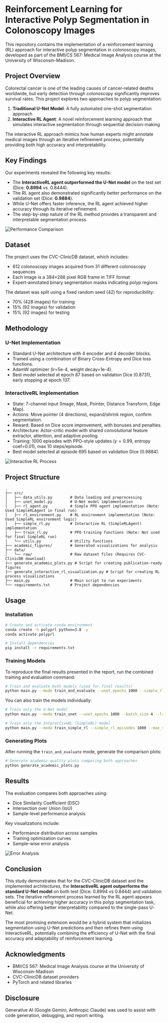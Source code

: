 # Reinforcement Learning for Interactive Polyp Segmentation in Colonoscopy Images

This repository contains the implementation of a reinforcement learning (RL) approach for interactive polyp segmentation in colonoscopy images, developed as part of the BMI/CS 567: Medical Image Analysis course at the University of Wisconsin-Madison.

## Project Overview

Colorectal cancer is one of the leading causes of cancer-related deaths worldwide, but early detection through colonoscopy significantly improves survival rates. This project explores two approaches to polyp segmentation:

1. **Traditional U-Net Model**: A fully automated one-shot segmentation approach
2. **Interactive RL Agent**: A novel reinforcement learning approach that simulates interactive segmentation through sequential decision-making

The interactive RL approach mimics how human experts might annotate medical images through an iterative refinement process, potentially providing both high accuracy and interpretability.

## Key Findings

Our experiments revealed the following key results:

- The **InteractiveRL agent outperformed the U-Net model** on the test set (Dice: **0.8994** vs. 0.8444).
- The RL agent also demonstrated significantly better performance on the validation set (Dice: **0.9884**).
- While U-Net offers faster inference, the RL agent achieved higher accuracy through its iterative refinement.
- The step-by-step nature of the RL method provides a transparent and interpretable segmentation process.

![Performance Comparison](academic_figures/comprehensive_performance.png)

## Dataset

The project uses the CVC-ClinicDB dataset, which includes:

- 612 colonoscopy images acquired from 31 different colonoscopy sequences
- Each image is a 384×288 pixel RGB frame in TIFF format
- Expert-annotated binary segmentation masks indicating polyp regions

The dataset was split using a fixed random seed (42) for reproducibility:

- 70% (428 images) for training
- 15% (92 images) for validation
- 15% (92 images) for testing

## Methodology

### U-Net Implementation

- Standard U-Net architecture with 4 encoder and 4 decoder blocks.
- Trained using a combination of Binary Cross-Entropy and Dice loss functions.
- AdamW optimizer (lr=5e-4, weight decay=1e-4).
- Best model selected at epoch 87 based on validation Dice (0.8731), early stopping at epoch 137.

### InteractiveRL Implementation

- State: 7-channel input (Image, Mask, Pointer, Distance Transform, Edge Map).
- Actions: Move pointer (4 directions), expand/shrink region, confirm segmentation.
- Reward: Based on Dice score improvement, with bonuses and penalties.
- Architecture: Actor-critic model with shared convolutional feature extractor, attention, and adaptive pooling.
- Training: 1000 episodes with PPO-style updates ($\gamma=0.99$, entropy coef=0.01), max 10 steps/episode.
- Best model selected at episode 695 based on validation Dice (0.9884).

![Interactive RL Process](academic_figures/interactive_rl_process.png)

## Project Structure

```
.
├── src/
│   ├── data_utils.py        # Data loading and preprocessing
│   ├── unet_model.py        # U-Net model implementation
│   ├── rl_agent.py          # Simple PPO agent implementation (Note: Used SimpleRLAgent in final run)
│   ├── rl_environment.py    # RL environment implementation (Note: Used SimpleRL environment logic)
│   ├── simple_rl.py         # Interactive RL (SimpleRLAgent) implementation
│   ├── train_rl.py          # PPO training functions (Note: Not used for final SimpleRL run)
│   └── utils.py             # Utility functions
├── academic_figures/        # Generated visualizations for analysis
├── data/
│   └── raw/                 # Raw dataset files (Requires CVC-ClinicDB download)
├── generate_academic_plots.py # Script for creating publication-ready figures
├── generate_interactive_rl_visualization.py # Script for creating RL process visualizations
├── main.py                  # Main script to run experiments
└── requirements.txt         # Project dependencies
```

## Usage

### Installation

```bash
# Create and activate conda environment
conda create -n polyprl python=3.8 -y
conda activate polyprl

# Install dependencies
pip install -r requirements.txt
```

### Training Models

To reproduce the final results presented in the report, run the combined training and evaluation command:

```bash
# Train and evaluate both models (used for final results)
python main.py --mode train_and_evaluate --unet_epochs 1000 --simple_rl_episodes 1000 --batch_size 4 --lr 5e-4 --max_steps 10 --eval_interval 5 --num_eval_episodes 3
```

You can also train the models individually:

```bash
# Train only the U-Net model
python main.py --mode train_unet --unet_epochs 1000 --batch_size 4 --lr 5e-4

# Train only the InteractiveRL (SimpleRL) model
python main.py --mode train_simple_rl --simple_rl_episodes 1000 --max_steps 10 --lr 5e-4 --eval_interval 5 --num_eval_episodes 3
```

### Generating Plots

After running the `train_and_evaluate` mode, generate the comparison plots:

```bash
# Generate academic-quality plots comparing both approaches
python generate_academic_plots.py
```

## Results

The evaluation compares both approaches using:

- Dice Similarity Coefficient (DSC)
- Intersection over Union (IoU)
- Sample-level performance analysis

Key visualizations include:

- Performance distribution across samples
- Training optimization curves
- Sample-wise error analysis

![Error Analysis](academic_figures/error_analysis.png)

## Conclusion

This study demonstrates that for the CVC-ClinicDB dataset and the implemented architectures, the **InteractiveRL agent outperforms the standard U-Net model** on both test (Dice: 0.8994 vs 0.8444) and validation sets. The iterative refinement process learned by the RL agent appears beneficial for achieving higher accuracy in this polyp segmentation task, while also offering better interpretability compared to the single-pass U-Net.

The most promising extension would be a hybrid system that initializes segmentation using U-Net predictions and then refines them using InteractiveRL, potentially combining the efficiency of U-Net with the final accuracy and adaptability of reinforcement learning.

## Acknowledgments

- BMI/CS 567: Medical Image Analysis course at the University of Wisconsin-Madison
- CVC-ClinicDB dataset providers
- PyTorch and related libraries

## Disclosure

Generative AI (Google Gemini, Anthropic Claude) was used to assist with code generation, debugging, and report writing.
